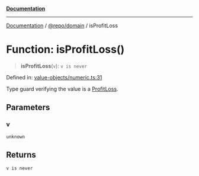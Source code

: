 [**Documentation**](../../../README.md)

***

[Documentation](../../../README.md) / [@repo/domain](../README.md) / isProfitLoss

# Function: isProfitLoss()

> **isProfitLoss**(`v`): `v is never`

Defined in: [value-objects/numeric.ts:31](https://github.com/o3osatoshi/experiment/blob/67ff251451cab829206391b718d971ec20ce4dfb/packages/domain/src/value-objects/numeric.ts#L31)

Type guard verifying the value is a [ProfitLoss](../type-aliases/ProfitLoss.md).

## Parameters

### v

`unknown`

## Returns

`v is never`
